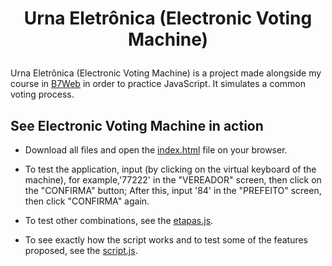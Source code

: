 <h1 align="center">
  <p align="center">Urna Eletrônica (Electronic Voting Machine)</p>
</h1>

Urna Eletrônica (Electronic Voting Machine) is a project made alongside my course in [B7Web](https://b7web.com.br/fullstack/?gclid=EAIaIQobChMI-7eYj5vT-QIVEz6RCh2VfgXQEAAYASAAEgJfifD_BwE&ref=I24108426I) in order to practice JavaScript. It simulates a common voting process.

## See Electronic Voting Machine in action

- Download all files and open the [index.html](https://github.com/valmarath/urna-eletronica/blob/main/index.html) file on your browser.

- To test the application, input (by clicking on the virtual keyboard of the machine), for example,'77222' in the "VEREADOR" screen, then click on the "CONFIRMA" button; After this, input '84' in the "PREFEITO" screen, then click "CONFIRMA" again.

- To test other combinations, see the [etapas.js](https://github.com/valmarath/urna-eletronica/blob/main/etapas.js).

- To see exactly how the script works and to test some of the features proposed, see the [script.js](https://github.com/valmarath/urna-eletronica/blob/main/script.js).
